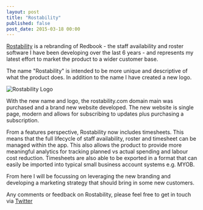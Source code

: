 ```yaml
---
layout: post
title: "Rostability"
published: false
post_date: 2015-03-18 00:00
---
```

[Rostability](http://rostability.com) is a rebranding of Redbook - the staff availability and roster software I have been developing over the last 6 years - and represents my latest effort to market the product to a wider customer base.

The name "Rostability" is intended to be more unique and descriptive of what the product does. In addition to the name I have created a new logo.

![Rostability Logo](http://rostability.com/img/rostability_cloud.png)

With the new name and logo, the rostability.com domain main was purchased and a brand new website developed. The new website is single page, modern and allows for subscribing to updates plus purchasing a subscription.

From a features perspective, Rostability now includes timesheets. This means that the full lifecycle of staff availability, roster and timesheet can be managed within the app. This also allows the product to provide more meaningful analytics for tracking planned vs actual spending and labour cost reduction. Timesheets are also able to be exported in a format that can easily be imported into typical small business account systems e.g. MYOB.

From here I will be focussing on leveraging the new branding and developing a marketing strategy that should bring in some new customers.

Any comments or feedback on Rostability, please feel free to get in touch via [Twitter](http://twitter.com/cfullelove)